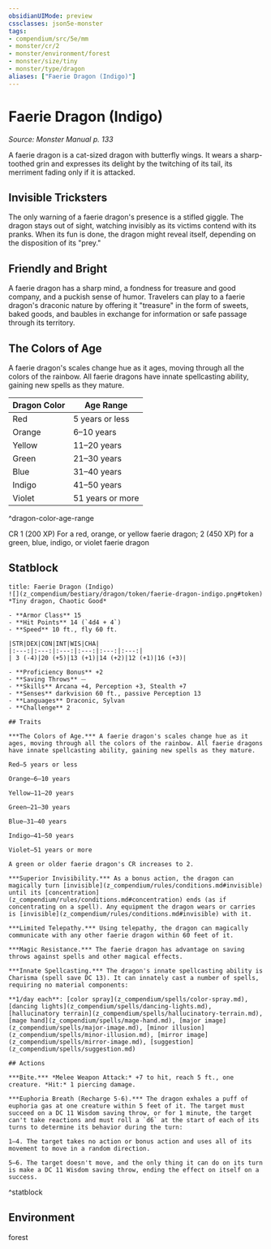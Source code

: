```yaml
---
obsidianUIMode: preview
cssclasses: json5e-monster
tags:
- compendium/src/5e/mm
- monster/cr/2
- monster/environment/forest
- monster/size/tiny
- monster/type/dragon
aliases: ["Faerie Dragon (Indigo)"]
---
```

# Faerie Dragon (Indigo)
*Source: Monster Manual p. 133*  

A faerie dragon is a cat-sized dragon with butterfly wings. It wears a sharp-toothed grin and expresses its delight by the twitching of its tail, its merriment fading only if it is attacked.

## Invisible Tricksters

The only warning of a faerie dragon's presence is a stifled giggle. The dragon stays out of sight, watching invisibly as its victims contend with its pranks. When its fun is done, the dragon might reveal itself, depending on the disposition of its "prey."

## Friendly and Bright

A faerie dragon has a sharp mind, a fondness for treasure and good company, and a puckish sense of humor. Travelers can play to a faerie dragon's draconic nature by offering it "treasure" in the form of sweets, baked goods, and baubles in exchange for information or safe passage through its territory.

## The Colors of Age

A faerie dragon's scales change hue as it ages, moving through all the colors of the rainbow. All faerie dragons have innate spellcasting ability, gaining new spells as they mature.

| Dragon Color | Age Range |
|--------------|-----------|
| Red | 5 years or less |
| Orange | 6–10 years |
| Yellow | 11–20 years |
| Green | 21–30 years |
| Blue | 31–40 years |
| Indigo | 41–50 years |
| Violet | 51 years or more |
^dragon-color-age-range

CR 1 (200 XP) For a red, orange, or yellow faerie dragon; 2 (450 XP) for a green, blue, indigo, or violet faerie dragon

## Statblock

```ad-statblock
title: Faerie Dragon (Indigo)
![](z_compendium/bestiary/dragon/token/faerie-dragon-indigo.png#token)
*Tiny dragon, Chaotic Good*

- **Armor Class** 15 
- **Hit Points** 14 (`4d4 + 4`)
- **Speed** 10 ft., fly 60 ft.

|STR|DEX|CON|INT|WIS|CHA|
|:---:|:---:|:---:|:---:|:---:|:---:|
| 3 (-4)|20 (+5)|13 (+1)|14 (+2)|12 (+1)|16 (+3)|

- **Proficiency Bonus** +2
- **Saving Throws** ⏤
- **Skills** Arcana +4, Perception +3, Stealth +7
- **Senses** darkvision 60 ft., passive Perception 13
- **Languages** Draconic, Sylvan
- **Challenge** 2

## Traits

***The Colors of Age.*** A faerie dragon's scales change hue as it ages, moving through all the colors of the rainbow. All faerie dragons have innate spellcasting ability, gaining new spells as they mature.

Red—5 years or less

Orange—6–10 years

Yellow—11–20 years

Green—21–30 years

Blue—31–40 years

Indigo—41–50 years

Violet—51 years or more

A green or older faerie dragon's CR increases to 2.

***Superior Invisibility.*** As a bonus action, the dragon can magically turn [invisible](z_compendium/rules/conditions.md#invisible) until its [concentration](z_compendium/rules/conditions.md#concentration) ends (as if concentrating on a spell). Any equipment the dragon wears or carries is [invisible](z_compendium/rules/conditions.md#invisible) with it.

***Limited Telepathy.*** Using telepathy, the dragon can magically communicate with any other faerie dragon within 60 feet of it.

***Magic Resistance.*** The faerie dragon has advantage on saving throws against spells and other magical effects.

***Innate Spellcasting.*** The dragon's innate spellcasting ability is Charisma (spell save DC 13). It can innately cast a number of spells, requiring no material components:

**1/day each**: [color spray](z_compendium/spells/color-spray.md), [dancing lights](z_compendium/spells/dancing-lights.md), [hallucinatory terrain](z_compendium/spells/hallucinatory-terrain.md), [mage hand](z_compendium/spells/mage-hand.md), [major image](z_compendium/spells/major-image.md), [minor illusion](z_compendium/spells/minor-illusion.md), [mirror image](z_compendium/spells/mirror-image.md), [suggestion](z_compendium/spells/suggestion.md)

## Actions

***Bite.*** *Melee Weapon Attack:* +7 to hit, reach 5 ft., one creature. *Hit:* 1 piercing damage.

***Euphoria Breath (Recharge 5-6).*** The dragon exhales a puff of euphoria gas at one creature within 5 feet of it. The target must succeed on a DC 11 Wisdom saving throw, or for 1 minute, the target can't take reactions and must roll a `d6` at the start of each of its turns to determine its behavior during the turn:

1–4. The target takes no action or bonus action and uses all of its movement to move in a random direction.

5–6. The target doesn't move, and the only thing it can do on its turn is make a DC 11 Wisdom saving throw, ending the effect on itself on a success.
```
^statblock

## Environment

forest